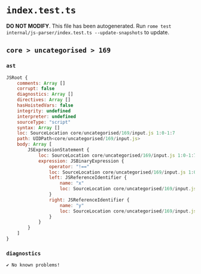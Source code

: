 # `index.test.ts`

**DO NOT MODIFY**. This file has been autogenerated. Run `rome test internal/js-parser/index.test.ts --update-snapshots` to update.

## `core > uncategorised > 169`

### `ast`

```javascript
JSRoot {
	comments: Array []
	corrupt: false
	diagnostics: Array []
	directives: Array []
	hasHoistedVars: false
	integrity: undefined
	interpreter: undefined
	sourceType: "script"
	syntax: Array []
	loc: SourceLocation core/uncategorised/169/input.js 1:0-1:7
	path: UIDPath<core/uncategorised/169/input.js>
	body: Array [
		JSExpressionStatement {
			loc: SourceLocation core/uncategorised/169/input.js 1:0-1:7
			expression: JSBinaryExpression {
				operator: "!=="
				loc: SourceLocation core/uncategorised/169/input.js 1:0-1:7
				left: JSReferenceIdentifier {
					name: "x"
					loc: SourceLocation core/uncategorised/169/input.js 1:0-1:1 (x)
				}
				right: JSReferenceIdentifier {
					name: "y"
					loc: SourceLocation core/uncategorised/169/input.js 1:6-1:7 (y)
				}
			}
		}
	]
}
```

### `diagnostics`

```
✔ No known problems!

```
